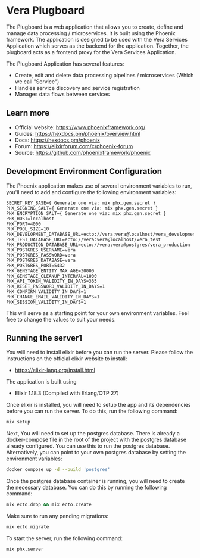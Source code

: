 # Vera Plugboard

The Plugboard is a web application that allows you to create, define and manage data processing / microservices. It is built using the Phoenix framework. The application is designed to be used with the Vera Services Application which serves as the backend for the application. Together, the plugboard acts as a frontend proxy for the Vera Services Application.

The Plugboard Application has several features:
* Create, edit and delete data processing pipelines / microservices (Which we call "Service")
* Handles service discovery and service registration
* Manages data flows between services

## Learn more

  * Official website: https://www.phoenixframework.org/
  * Guides: https://hexdocs.pm/phoenix/overview.html
  * Docs: https://hexdocs.pm/phoenix
  * Forum: https://elixirforum.com/c/phoenix-forum
  * Source: https://github.com/phoenixframework/phoenix

## Development Environment Configuration
The Phoenix application makes use of several environment variables to run, you'll need to add and configure the following environment variables:

```env
SECRET_KEY_BASE={ Generate one via: mix phx.gen.secret }
PHX_SIGNING_SALT={ Generate one via: mix phx.gen.secret }
PHX_ENCRYPTION_SALT={ Generate one via: mix phx.gen.secret }
PHX_HOST=localhost
PHX_PORT=4000
PHX_POOL_SIZE=10
PHX_DEVELOPMENT_DATABASE_URL=ecto://vera:vera@localhost/vera_development
PHX_TEST_DATABASE_URL=ecto://vera:vera@localhost/vera_test
PHX_PRODUCTION_DATABASE_URL=ecto://vera:vera@postgres/vera_production
PHX_POSTGRES_USERNAME=vera
PHX_POSTGRES_PASSWORD=vera
PHX_POSTGRES_DATABASE=vera
PHX_POSTGRES_PORT=5432
PHX_GENSTAGE_ENTITY_MAX_AGE=30000
PHX_GENSTAGE_CLEANUP_INTERVAL=1000
PHX_API_TOKEN_VALIDITY_IN_DAYS=365
PHX_RESET_PASSWORD_VALIDITY_IN_DAYS=1
PHX_CONFIRM_VALIDITY_IN_DAYS=1
PHX_CHANGE_EMAIL_VALIDITY_IN_DAYS=1
PHX_SESSION_VALIDITY_IN_DAYS=1
```
This will serve as a starting point for your own environment variables. Feel free to change the values to suit your needs.

## Running the server1

You will need to install elixir before you can run the server. Please follow the instructions on the official elixir
website to install:

* https://elixir-lang.org/install.html

The application is built using
* Elixir 1.18.3 (Compiled with Erlang/OTP 27)

Once elixir is installed, you will need to setup the app and its dependencies before you can run the server. To do this, run the following command:

```bash
mix setup
```

Next, You will need to set up the postgres database. There is already a docker-compose file in the root of the project with the postgres database already configured. You can use this to run the postgres database. Alternatively, you can point to your own postgres database by setting the environment variables:

```bash
docker compose up -d --build 'postgres'
```

Once the postgres database container is running, you will need to create the necessary database. You can do this by running the following command:

```bash
mix ecto.drop && mix ecto.create
```

Make sure to run any pending migrations:

```bash
mix ecto.migrate
```

To start the server, run the following command:

```bash
mix phx.server
```
